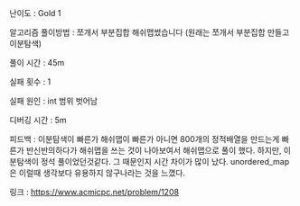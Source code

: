난이도 : Gold 1

알고리즘 풀이방법 : 쪼개서 부분집합 해쉬맵썼습니다 (원래는 쪼개서 부분집합 만들고 이분탐색)

풀이 시간 : 45m

실패 횟수 : 1

실패 원인 : int 범위 벗어남

디버깅 시간 : 5m

피드백 : 
이분탐색이 빠른가 해쉬맵이 빠른가 아니면 800개의 정적배열을 만드는게 빠른가 반신반의하다가 해쉬맵을 쓰는 것이 나아보여서 해쉬맵으로 풀이 했다. 하지만, 이분탐색이 정석 풀이었던것같다.
그 때문인지 시간 차이가 많이 났다. unordered_map은 이럴때 생각보다 유용하지 않구나라는 것을 느꼈다.

링크 : https://www.acmicpc.net/problem/1208


